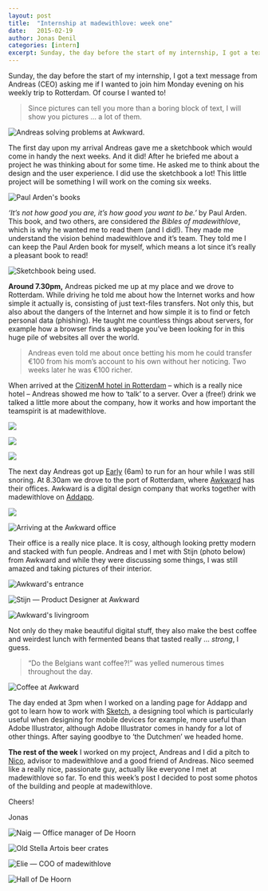 ```yaml
---
layout: post
title:  "Internship at madewithlove: week one"
date:   2015-02-19
author: Jonas Denil
categories: [intern]
excerpt: Sunday, the day before the start of my internship, I got a text message from Andreas (CEO) asking me if I wanted to join him Monday evening on his weekly trip to Rotterdam. Of course I wanted to!
---
```


Sunday, the day before the start of my internship, I got a text message from Andreas (CEO) asking me if I wanted to join him Monday evening on his weekly trip to Rotterdam. Of course I wanted to!

> Since pictures can tell you more than a boring block of text, I will show you pictures … a lot of them.

![Andreas solving problems at Awkward.](/assets/posts/2015-02-19-internship-week-1/working-awkward.jpg)

The first day upon my arrival Andreas gave me a sketchbook which would come in handy the next weeks. And it did!
After he briefed me about a project he was thinking about for some time. He asked me to think about the design and the user experience. I did use the sketchbook a lot! This little project will be something I will work on the coming six weeks.

![Paul Arden's books](/assets/posts/2015-02-19-internship-week-1/2-2.jpg)

*‘It’s not how good you are, it’s how good you want to be.’* by Paul Arden. This book, and two others, are considered _the Bibles of madewithlove_, which is why he wanted me to read them (and I did!). They made me understand the vision behind madewithlove and it’s team. They told me I can keep the Paul Arden book for myself, which means a lot since it’s really a pleasant book to read!

![Sketchbook being used.](/assets/posts/2015-02-19-internship-week-1/moleskine.jpg)

**Around 7.30pm,** Andreas picked me up at my place and we drove to Rotterdam. While driving he told me about how the Internet works and how simple it actually is, consisting of just text-files transfers. Not only this, but also about the dangers of the Internet and how simple it is to find or fetch personal data (phishing). He taught me countless things about servers, for example how a browser finds a webpage you’ve been looking for in this huge pile of websites all over the world.

>Andreas even told me about once betting his mom he could transfer €100 from his mom’s account to his own without her noticing.
>Two weeks later he was €100 richer.

When arrived at the [CitizenM hotel in Rotterdam](http://www.citizenm.com/destinations/rotterdam/rotterdam-hotel) – which is a really nice hotel – Andreas showed me how to ‘talk’ to a server. Over a (free!) drink we talked a little more about the company, how it works and how important the teamspirit is at madewithlove.

![](/assets/posts/2015-02-19-internship-week-1/livingroom-citizenM.jpg)

![](/assets/posts/2015-02-19-internship-week-1/citizenM.jpg)

![](/assets/posts/2015-02-19-internship-week-1/cocktail.jpg)

The next day Andreas got up [Early](http://early.company) (6am) to run for an hour while I was still snoring. At 8.30am we drove to the port of Rotterdam, where [Awkward](http://madeawkward.com) has their offices. Awkward is a digital design company that works together with madewithlove on [Addapp](https://addapp.io).

![](/assets/posts/2015-02-19-internship-week-1/departure.jpg)

![Arriving at the Awkward office](/assets/posts/2015-02-19-internship-week-1/awkward.jpg)

Their office is a really nice place. It is cosy, although looking pretty modern and stacked with fun people. Andreas and I met with Stijn (photo below) from Awkward and while they were discussing some things, I was still amazed and taking pictures of their interior.

![Awkward's entrance](/assets/posts/2015-02-19-internship-week-1/awkward-entrance.jpg)

![Stijn — Product Designer at Awkward](/assets/posts/2015-02-19-internship-week-1/stijn-from-awkward.jpg)

![Awkward's livingroom](/assets/posts/2015-02-19-internship-week-1/livingroom-awkward.jpg)

Not only do they make beautiful digital stuff, they also make the best coffee and weirdest lunch with fermented beans that tasted really … *strong*, I guess.

>“Do the Belgians want coffee?!” was yelled numerous times throughout the day.

![Coffee at Awkward](/assets/posts/2015-02-19-internship-week-1/cofee-awkward.jpg)

The day ended at 3pm when I worked on a landing page for Addapp and got to learn how to work with [Sketch](http://bohemiancoding.com/sketch/), a designing tool which is particularly useful when designing for mobile devices for example, more useful than Adobe Illustrator, although Adobe Illustrator comes in handy for a lot of other things. After saying goodbye to ‘the Dutchmen’ we headed home.

**The rest of the week** I worked on my project, Andreas and I did a pitch to [Nico](https://twitter.com/SlimBeleggen), advisor to madewithlove and a good friend of Andreas. Nico seemed like a really nice, passionate guy, actually like everyone I met at madewithlove so far.
To end this week’s post I decided to post some photos of the building and people at madewithlove.

Cheers!

Jonas

![Naig — Office manager of De Hoorn](/assets/posts/2015-02-19-internship-week-1/hall.jpg)

![Old Stella Artois beer crates](/assets/posts/2015-02-19-internship-week-1/beer.jpg)

![Elie — COO of madewithlove](/assets/posts/2015-02-19-internship-week-1/elie.jpg)

![Hall of De Hoorn](/assets/posts/2015-02-19-internship-week-1/hoorn.jpg)
